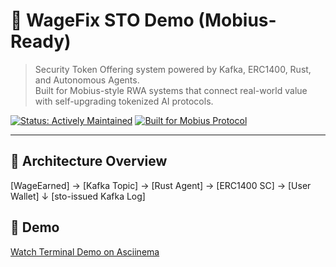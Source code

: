 # 💼 WageFix STO Demo (Mobius-Ready)

> Security Token Offering system powered by Kafka, ERC1400, Rust, and Autonomous Agents.  
> Built for Mobius-style RWA systems that connect real-world value with self-upgrading tokenized AI protocols.

[![Status: Actively Maintained](https://img.shields.io/badge/status-active-success)](https://github.com/nattimmis/wagefix_sto_demo)
[![Built for Mobius Protocol](https://img.shields.io/badge/Built%20for-Mobius-red)](https://mobius.network)

---

## 🧠 Architecture Overview

[WageEarned] → [Kafka Topic] → [Rust Agent] → [ERC1400 SC] → [User Wallet]
                                              ↓
                                    [sto-issued Kafka Log]
## 🎥 Demo

[Watch Terminal Demo on Asciinema](https://asciinema.org/a/XXXXXXXX)
